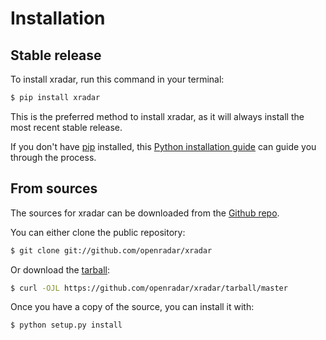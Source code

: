 # Installation

## Stable release

To install xradar, run this command in your terminal:

```bash
$ pip install xradar
```

This is the preferred method to install xradar, as it will always install the most recent stable release.

If you don't have [pip](https://pip.pypa.io) installed, this [Python installation guide](http://docs.python-guide.org/en/latest/starting/installation/) can guide
you through the process.

## From sources

The sources for xradar can be downloaded from the [Github repo](https://github.com/mgrover1/xradar).

You can either clone the public repository:

```bash
$ git clone git://github.com/openradar/xradar
```

Or download the [tarball](https://github.com/openradar/xradar/tarball/master):

```bash
$ curl -OJL https://github.com/openradar/xradar/tarball/master
```

Once you have a copy of the source, you can install it with:

```bash
$ python setup.py install
```
